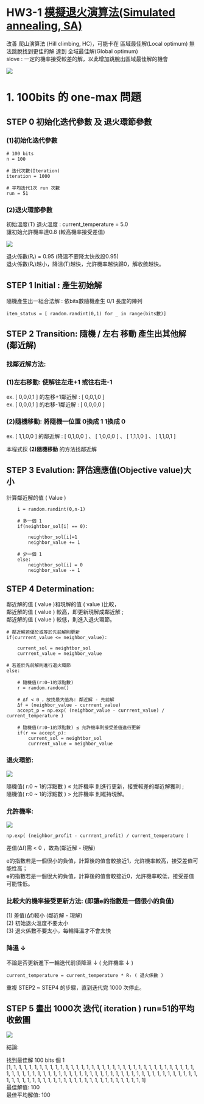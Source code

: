 # 	HW3-1 [模擬退火演算法(Simulated annealing, SA)](https://tzuchieh0931.medium.com/sa-metaheuristic-03-2632b2047d1f)
改善 爬山演算法 (Hill climbing, HC)，可能卡在 區域最佳解(Local optimum) 無法跳脫找到更佳的解 達到 全域最佳解(Global optimum)<br>
slove : 一定的機率接受較差的解，以此增加跳脫出區域最佳解的機會<br>

![](https://i.imgur.com/7qiA1m0.jpg)

# 1. 100bits 的 one-max 問題
## STEP 0 初始化迭代參數 及 退火環節參數
### (1)初始化迭代參數
```=python
# 100 bits
n = 100 

# 迭代次數(Iteration)
iteration = 1000

# 平均迭代1次 run 次數
run = 51
```

### (2)退火環節參數
初始溫度(T) 退火溫度 : current_temperature = 5.0<br>
讓初始允許機率達0.8 (較高機率接受差值)<br>

![](https://i.imgur.com/Pqllwqs.jpg)

退火係數(Rₜ) = 0.95 (降溫不要降太快故設0.95)<br>
退火係數(Rₜ)越小，降溫(T)越快，允許機率越快歸0，解收斂越快。<br>
    
## STEP 1 Initial : 產生初始解
隨機產生出一組合法解 : 依bits數隨機產生 0/1 長度的陣列 <br>
```=python
item_status = [ random.randint(0,1) for _ in range(bits數)] 
```

## STEP 2 Transition: 隨機 / 左右 移動 產生出其他解 (鄰近解)

### 找鄰近解方法:<br>

### (1)左右移動: 使解往左走+1 或往右走-1 <br>

ex. [ 0,0,0,1 ] 的左移+1鄰近解 : [ 0,0,1,0 ]<br>
ex. [ 0,0,0,1 ] 的右移-1鄰近解 : [ 0,0,0,0 ]<br>

### (2)隨機移動: 將隨機一位置 0換成 1 1換成 0 <br>
ex. [ 1,1,0,0 ] 的鄰近解 : [ 0,1,0,0 ] 、 [ 1,0,0,0 ] 、 [ 1,1,1,0 ] 、 [ 1,1,0,1 ]<br>


本程式採 **(2)隨機移動** 的方法找鄰近解<br>

## STEP 3 Evalution: 評估適應值(Objective value)大小
計算鄰近解的值 ( Value )<br>

```=python
    i = random.randint(0,n-1)

    # 多一個 1 
    if(neightbor_sol[i] == 0):

        neightbor_sol[i]=1
        neighbor_value += 1

    # 少一個 1 
    else: 
        neightbor_sol[i] = 0
        neighbor_value -= 1
```

## STEP 4 Determination: 
鄰近解的值 ( value )和現解的值 ( value )比較，<br>
鄰近解的值 ( value ) 較高，即更新現解成鄰近解 ;<br>
鄰近解的值 ( value ) 較低，則進入退火環節。<br>

```=python
# 鄰近解若優於或等於先前解則更新
if(currrent_value <= neighbor_value):

    current_sol = neightbor_sol
    currrent_value = neighbor_value

# 若差於先前解則進行退火環節
else:

    # 隨機值(r:0~1的浮點數)
    r = random.random()

    # Δf < 0 ，故找最大值為: 鄰近解 - 先前解
    Δf = (neighbor_value - currrent_value)
    accept_p = np.exp( (neighbor_value - currrent_value) / current_temperature )

    # 隨機值(r:0~1的浮點數) ≤ 允許機率則接受差值進行更新
    if(r <= accept_p):
        current_sol = neightbor_sol
        currrent_value = neighbor_value
```

### 退火環節:<br>
![](https://i.imgur.com/gkdtqoS.jpg)

隨機值( r:0 ~ 1的浮點數 ) ≤ 允許機率 則進行更新，接受較差的鄰近解獲利 ; <br>
隨機值( r:0 ~ 1的浮點數 ) > 允許機率 則維持現解。<br>

### 允許機率: 
![](https://i.imgur.com/hUFg4za.jpg)
```=python
np.exp( (neighbor_profit - currrent_profit) / current_temperature )
```
差值(Δf)需 < 0 ，故為(鄰近解 - 現解)


e的指數若是一個很小的負值，計算後的值會較接近1，允許機率較高，接受差值可能性高；<br>
e的指數若是一個很大的負值，計算後的值會較接近0，允許機率較低，接受差值可能性低。<br>


### 比較大的機率接受更新方法: (即讓e的指數是一個很小的負值)<br>
(1) 差值(Δf)較小 (鄰近解 - 現解)<br>
(2) 初始退火溫度不要太小 <br>
(3) 退火係數不要太小，每輪降溫才不會太快<br>

### 降溫 ↓ 
不論是否更新進下一輪迭代前須降溫 ↓  ( 允許機率 ↓ )<br>
```=python
current_temperature = current_temperature * Rₜ ( 退火係數 )
```

重複 STEP2 ~ STEP4 的步驟，直到迭代完 1000 次停止。<br>

## STEP 5 畫出 1000次 迭代( iteration ) run=51的平均收斂圖

![](https://i.imgur.com/NqnuspL.jpg)

結論:<br>

找到最佳解 100 bits 個 1 <br>
[1, 1, 1, 1, 1, 1, 1, 1, 1, 1, 1, 1, 1, 1, 1, 1, 1, 1, 1, 1, 1, 1, 1, 1, 1, 1, 1, 1, 1, 1, 1, 1, 1, 1, 1, 1, 1, 1, 1, 1, 1, 1, 1, 1, 1, 1, 1, 1, 1, 1, 1, 1, 1, 1, 1, 1, 1, 1, 1, 1, 1, 1, 1, 1, 1, 1, 1, 1, 1, 1, 1, 1, 1, 1, 1, 1, 1, 1, 1, 1, 1, 1, 1, 1, 1, 1, 1, 1, 1, 1, 1, 1, 1, 1, 1, 1, 1, 1, 1, 1]<br>
最佳解值: 100<br>
最佳平均解值: 100<br>
